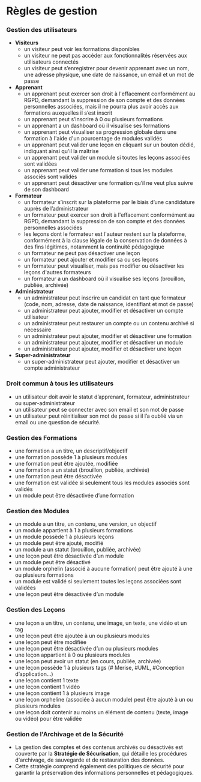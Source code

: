 # Règles de gestion

### Gestion des utilisateurs

- **Visiteurs**
  - un visiteur peut voir les formations disponibles
  - un visiteur ne peut pas accéder aux fonctionnalités réservées aux utilisateurs connectés
  - un visiteur peut s’enregistrer pour devenir apprenant avec un nom, une adresse physique, une date de naissance, un email et un mot de passe
- **Apprenant**
  - un apprenant peut exercer son droit à l'effacement conformément au RGPD, demandant la suppression de son compte et des données personnelles associées, mais il ne pourra plus avoir accès aux formations auxquelles il s’est inscrit
  - un apprenant peut s’inscrire à 0 ou plusieurs formations
  - un apprenant a un dashboard où il visualise ses formations
  - un apprenant peut visualiser sa progression globale dans une formation à l'aide d'un pourcentage de modules validés
  - un apprenant peut valider une leçon en cliquant sur un bouton dédié, indiquant ainsi qu'il la maîtrise
  - un apprenant peut valider un module si toutes les leçons associées sont validées
  - un apprenant peut valider une formation si tous les modules associés sont validés
  - un apprenant peut désactiver une formation qu’il ne veut plus suivre de son dashboard
- **Formateur**
  - un formateur s’inscrit sur la plateforme par le biais d’une candidature auprès de l’administrateur
  - un formateur peut exercer son droit à l'effacement conformément au RGPD, demandant la suppression de son compte et des données personnelles associées
  - les leçons dont le formateur est l'auteur restent sur la plateforme, conformément à la clause légale de la conservation de données à des fins légitimes, notamment la continuité pédagogique
  - un formateur ne peut pas désactiver une leçon
  - un formateur peut ajouter et modifier sa ou ses leçons
  - un formateur peut visualiser, mais pas modifier ou désactiver les leçons d'autres formateurs
  - un formateur a un dashboard où il visualise ses leçons (brouillon, publiée, archivée)
- **Administrateur**
  - un administrateur peut inscrire un candidat en tant que formateur (code, nom, adresse, date de naissance, identifiant et mot de passe)
  - un administrateur peut ajouter, modifier et désactiver un compte utilisateur
  - un administrateur peut restaurer un compte ou un contenu archivé si nécessaire
  - un administrateur peut ajouter, modifier et désactiver une formation
  - un administrateur peut ajouter, modifier et désactiver un module
  - un administrateur peut ajouter, modifier et désactiver une leçon
- **Super-administrateur**
  - un super-administrateur peut ajouter, modifier et désactiver un compte administrateur

### Droit commun à tous les utilisateurs

- un utilisateur doit avoir le statut d’apprenant, formateur, administrateur ou super-administrateur
- un utilisateur peut se connecter avec son email et son mot de passe
- un utilisateur peut réinitialiser son mot de passe si il l’a oublié via un email ou une question de sécurité.

### Gestion des Formations

- une formation a un titre, un descriptif/objectif
- une formation possède 1 à plusieurs modules
- une formation peut être ajoutée, modifiée
- une formation a un statut (brouillon, publiée, archivée)
- une formation peut être désactivée
- une formation est validée si seulement tous les modules associés sont validés
- un module peut être désactivée d’une formation

### Gestion des Modules

- un module a un titre, un contenu, une version, un objectif
- un module appartient à 1 à plusieurs formations
- un module possède 1 à plusieurs leçons
- un module peut être ajouté, modifié
- un module a un statut (brouillon, publiée, archivée)
- une leçon peut être désactivée d’un module
- un module peut être désactivé
- un module orphelin (associé à aucune formation) peut être ajouté à une ou plusieurs formations
- un module est validé si seulement toutes les leçons associées sont validées
- une leçon peut être désactivée d’un module

### Gestion des Leçons

- une leçon a un titre, un contenu, une image, un texte, une vidéo et un tag
- une leçon peut être ajoutée à un ou plusieurs modules
- une leçon peut être modifiée
- une leçon peut être désactivée d’un ou plusieurs modules
- une leçon appartient à 0 ou plusieurs modules
- une leçon peut avoir un statut (en cours, publiée, archivée)
- une leçon possède 1 à plusieurs tags (# Merise, #UML, #Conception d’application…)
- une leçon contient 1 texte
- une leçon contient 1 vidéo
- une leçon contient 1 à plusieurs image
- une leçon orpheline (associée à aucun module) peut être ajouté à un ou plusieurs modules
- une leçon doit contenir au moins un élément de contenu (texte, image ou vidéo) pour être validée

### **Gestion de l'Archivage et de la Sécurité**

- La gestion des comptes et des contenus archivés ou désactivés est couverte par la **Stratégie de Sécurisation**, qui détaille les procédures d'archivage, de sauvegarde et de restauration des données.
- Cette stratégie comprend également des politiques de sécurité pour garantir la préservation des informations personnelles et pédagogiques.
